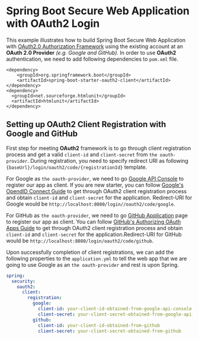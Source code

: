 # Spring Boot Secure Web Application with OAuth2 Login

This example illustrates how to build Spring Boot Secure Web Application with [OAuth2.0 Authorization Framework](https://tools.ietf.org/html/rfc6749#section-4.1) using the existing account at an **OAuth 2.0 Provider** *(e.g. Google and GitHub)*. In order to use **OAuth2** authentication, we need to add following dependencies to `pom.xml` file.

```maven
<dependency>
    <groupId>org.springframework.boot</groupId>
    <artifactId>spring-boot-starter-oauth2-client</artifactId>
</dependency>
<dependency>
  <groupId>net.sourceforge.htmlunit</groupId>
  <artifactId>htmlunit</artifactId>
</dependency>
```

## Setting up OAuth2 Client Registration with Google and GitHub

First step for meeting **OAuth2** framework is to go through client registration process and get a valid `client-id` and `client-secret` from `the oauth-provider`. During registration, you need to specify redirect URI as following `{baseUrl}/login/oauth2/code/{registrationId}` template.

For Google as `the oauth-provider`, we need to go [Google API Console](https://console.developers.google.com/) to register our app as client. If you are new starter, you can follow [Google's OpendID Connect Guide](https://developers.google.com/identity/protocols/OpenIDConnect) to get through OAuth2 client registration process and obtain `client-id` and `client-secret` for the application. Redirect-URI for Google would be `http://localhost:8080/login//oauth2/code/google`.

For GitHub as `the oauth-provider`, we need to go [GitHub Application](https://github.com/settings/applications/new) page to register our app as client. You can follow [GitHub's Authorizing OAuth Apps Guide](https://developer.github.com/apps/building-oauth-apps/authorizing-oauth-apps/#web-application-flow) to get through OAuth2 client registration process and obtain `client-id` and `client-secret` for the application.Redirect-URI for GitHub would be `http://localhost:8080/login/oauth2/code/github`.

Upon successfully completion of client registrations, we can add the following properties to the `application.yml` to tell the web app that we are going to use Google as an `the oauth-provider` and rest is upon Spring.

```yaml
spring:
  security:
    oauth2:
      client:
        registration:
          google:
            client-id: your-client-id-obtained-from-google-api-console
            client-secret: your-client-secret-obtained-from-google-api-console
          github:
            client-id: your-client-id-obtained-from-github
            client-secret: your-client-secret-obtained-from-github
```
